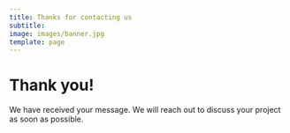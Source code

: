 ```yaml
---
title: Thanks for contacting us
subtitle:
image: images/banner.jpg
template: page
---
```


# Thank you!

We have received your message. We will reach out to discuss your project as soon as possible.